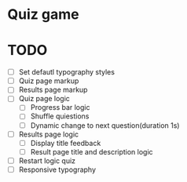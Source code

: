 # Quiz game


# TODO
- [ ] Set defautl typography styles
- [ ] Quiz page markup
- [ ] Results page markup
- [ ] Quiz page logic
    - [ ] Progress bar logic
    - [ ] Shuffle quiestions
    - [ ] Dynamic change to next question(duration 1s)
- [ ] Results page logic
    - [ ] Display title feedback
    - [ ] Result page title and description logic
- [ ] Restart logic quiz
- [ ] Responsive typography